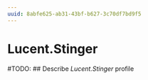```yaml
---
uuid: 8abfe625-ab31-43bf-b627-3c70df7bd9f5
---
```



# Lucent.Stinger


#TODO: ## Describe *Lucent.Stinger* profile

